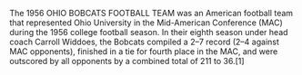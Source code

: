 The 1956 OHIO BOBCATS FOOTBALL TEAM was an American football team that represented Ohio University in the Mid-American Conference (MAC) during the 1956 college football season. In their eighth season under head coach Carroll Widdoes, the Bobcats compiled a 2–7 record (2–4 against MAC opponents), finished in a tie for fourth place in the MAC, and were outscored by all opponents by a combined total of 211 to 36.[1]

